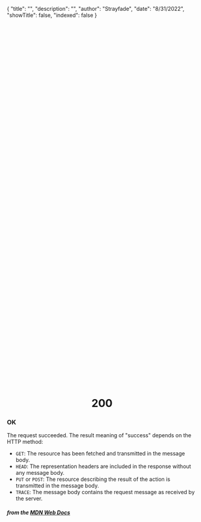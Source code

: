 {
    "title": "",
    "description": "",
    "author": "Strayfade",
    "date": "8/31/2022",
    "showTitle": false,
    "indexed": false
}

<p style="margin-right: auto; margin-left: auto; width: max-content; margin-top: 25vh; opacity: 0.5;"></p>
<h1 style="margin-right: auto; margin-left: auto; width: max-content; margin-top: 3px;">200</h1>

### OK

The request succeeded. The result meaning of "success" depends on the HTTP method:

 - `GET`: The resource has been fetched and transmitted in the message body.
 - `HEAD`: The representation headers are included in the response without any message body.
 - `PUT` or `POST`: The resource describing the result of the action is transmitted in the message body.
 - `TRACE`: The message body contains the request message as received by the server.

#### *from the [MDN Web Docs](https://developer.mozilla.org/en-US/docs/Web/HTTP/Status)* 